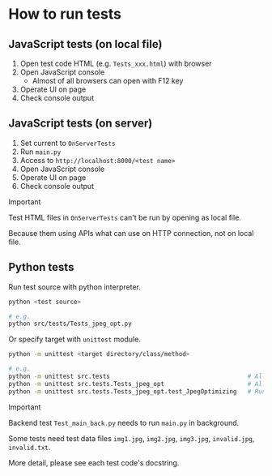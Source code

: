 # How to run tests

## JavaScript tests (on local file)

1. Open test code HTML (e.g. `Tests_xxx.html`) with browser
2. Open JavaScript console
   * Almost of all browsers can open with F12 key
3. Operate UI on page
4. Check console output

## JavaScript tests (on server)

1. Set current to `OnServerTests`
2. Run `main.py`
3. Access to `http://localhost:8000/<test name>`
4. Open JavaScript console
5. Operate UI on page
6. Check console output

> [!IMPORTANT]
>
> Test HTML files in `OnServerTests` can't be run by opening as local file.
>
> Because them using APIs what can use on HTTP connection, not on local file.

## Python tests

Run test source with python interpreter.

```sh
python <test source>

# e.g.
python src/tests/Tests_jpeg_opt.py
```

Or specify target with `unittest` module.

```sh
python -m unittest <target directory/class/method>

# e.g.
python -m unittest src.tests                                      # All tests
python -m unittest src.tests.Tests_jpeg_opt                       # All tests in Tests_jpeg_opt
python -m unittest src.tests.Tests_jpeg_opt.test_JpegOptimizing   # Run only test_JpegOptimizing
```

> [!IMPORTANT]
>
> Backend test `Test_main_back.py` needs to run `main.py` in background.
>
> Some tests need test data files `img1.jpg`, `img2.jpg`, `img3.jpg`, `invalid.jpg`, `invalid.txt`.
>
> More detail, please see each test code's docstring.
